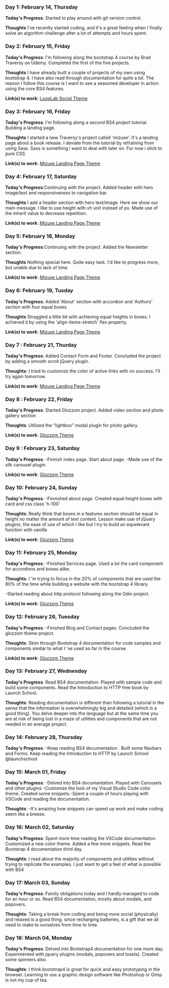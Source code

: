 <!--- # 100 Days Of Code - Log

### Day 0: February 30, 2016 (Example 1)
##### (delete me or comment me out)

**Today's Progress**: Fixed CSS, worked on canvas functionality for the app.

**Thoughts:** I really struggled with CSS, but, overall, I feel like I am slowly getting better at it. Canvas is still new for me, but I managed to figure out some basic functionality.

**Link to work:** [Calculator App](http://www.example.com)

### Day 0: February 30, 2016 (Example 2)
##### (delete me or comment me out)

**Today's Progress**: Fixed CSS, worked on canvas functionality for the app.

**Thoughts**: I really struggled with CSS, but, overall, I feel like I am slowly getting better at it. Canvas is still new for me, but I managed to figure out some basic functionality.

**Link(s) to work**: [Calculator App](http://www.example.com)-->


### Day 1: February 14, Thursday

**Today's Progress**: Started to play around with git version control.

**Thoughts** I've recently started coding, and it's a great feeling when I finally solve an algorithm challenge after a lot of attempts and hours spent.



### Day 2: February 15, Friday

**Today's Progress**: I'm following along the bootstrap 4 course by Brad Traversy on Udemy. Completed the first of the five projects.

**Thoughts** I have already built a couple of projects of my own using bootstrap 4. I have also read through documentation for quite a bit. The reason I follow this course is I want to see a seasoned developer in action using the core BS4 features.

**Link(s) to work**: [LoopLab Social Theme](https://github.com/laxatzi/onePageAppSite/blob/master/index.html)


### Day 3: February 16, Friday

**Today's Progress**: I'm following along a second BS4 project tutorial. Building a landing page.

**Thoughts** I started a new Traversy's project called 'mizuxe'. It's a landing page about a book release. I deviate from the tutorial by refraining from using Sass. Sass is something i want to deal with later on. For now i stick to pure CSS.

**Link(s) to work**: [Mizuxe Landing Page Theme](https://github.com/laxatzi/mizuxeClone/blob/master/index.html)


### Day 4: February 17, Saturday

**Today's Progress**:Continuing with the project. Added header with hero image/text and  responsiveness to navigation bar.

**Thoughts** I add a header section with hero text/image. Here we show our main message. I like to use height with vh unit instead of px. Made use of the inherit value to decrease repetition.

**Link(s) to work**: [Mizuxe Landing Page Theme](https://github.com/laxatzi/mizuxeClone/blob/master/index.html)


### Day 5: February 18, Monday

**Today's Progress**:Continuing with the project. Added the Newsletter section.

**Thoughts** Nothing special here. Quite easy task. I'd like to progress more, but unable due to lack of time.

**Link(s) to work**:  [Mizuxe Landing Page Theme](https://github.com/laxatzi/mizuxeClone/blob/master/index.html)


### Day 6: February 19, Tusday

**Today's Progress**: Added 'About' section with accordion and  'Authors' section with four equal boxes.

**Thoughts** Straggled a little bit with achieving equal heights in boxes. I achieved it by using the 'align-items-stretch' flex property.

**Link(s) to work**: [Mizuxe Landing Page Theme](https://github.com/laxatzi/mizuxeClone/blob/master/index.html)


### Day  7 : February 21, Thurday

**Today's Progress**: Added Contact Form and Footer. Concluded the project by adding a smooth scroll jQuery plugin.

**Thoughts**: I tried to customize the color of active links with no success. I'll try again tomorrow. 

**Link(s) to work**: [Mizuxe Landing Page Theme](https://github.com/laxatzi/mizuxeClone/blob/master/index.html)


### Day  8 : February 22, Friday

**Today's Progress**: Started Glozzom project. Added video section and photo gallery section

**Thoughts**:  Utilized the “lightbox” modal plugin  for photo gallery. 

**Link(s) to work**: [Glozzom Theme](https://github.com/laxatzi/glozzomClone/blob/master/index.html)


### Day  9 : February 23, Saturday

**Today's Progress**: -Finnish index page. Start about page. 
                      -Made use of the silk carousel plugin.

**Link(s) to work**: [Glozzom Theme](https://github.com/laxatzi/glozzomClone/blob/master/about.html)


### Day 10: February 24, Sunday

**Today's Progress**: -Finnished about page. Created equal height boxes with card and css class 'h-100'

**Thoughts**: Really think that boxes in a features section should be equal in height no matter the amount of text content. Lesson make use of jQuery plugins, the ease of use of which I like but I try to build an equelevant function with vanilla

**Link(s) to work**: [Glozzom Theme](https://github.com/laxatzi/glozzomClone/blob/master/about.html)


### Day 11: February 25, Monday

**Today's Progress**: -Finished Services page. Used a lot the card component for accordions and boxes alike.

**Thoughts**: I 'm trying to focus in the 20% of components that are used the 80% of the time while building a website with the bootstrap 4 library.

-Started reading about http protocol following along the Odin project.

**Link(s) to work**: [Glozzom Theme](https://github.com/laxatzi/glozzomClone/blob/master/services.html)


### Day 12: February 26, Tuesday

**Today's Progress**: -Finished Blog and Contact pages. Concluded the glozzom theme project.

**Thoughts**: Skim through Bootstrap 4 documentation for code samples and components similar to what I 've used so far in the course.

**Link(s) to work**: [Glozzom Theme](https://github.com/laxatzi/glozzomClone/blob/master/blog.html)


### Day 13: February 27, Wednesday

**Today's Progress**: Read BS4 documentation. Played with sample code and build some components.
                      Read the Introduction to HTTP free book by Launch School.

**Thoughts**: Reading documentation is different than following a tutorial in the sense that the information is overwhelmingly big and detailed (which is a good thing). You delve deeper into the language but at the same time you are at risk of being lost in a maze of utilities and components that are not needed in an average project.


### Day 14: February 28, Thursday

**Today's Progress**: -Keep reading BS4 documentation . Built some Navbars and Forms.
Keep reading the Introduction to HTTP   by Launch School @launchschool


### Day 15: March 01, Friday 

**Today's Progress**:
-Delved into BS4 documantation. Played with Carousels and other plugins
-Customize the look of my Visual  Studio Code color theme. Created some snippets.-Spent a couple of hours playing with VSCode and reading the documentation.

**Thoughts**:
-It's amazing how snippets can speed up work and make coding seem  like a breeze.


### Day 16: March 02, Saturday

**Today's Progress**:
Spent more time reading the VSCode  documentation. Customized a new color theme. Added a few more snippets. Read the Bootstrap 4 documentation third day. 

**Thoughts**:
I read about the majority of components and utilities without trying to replicate the examples. I just want to get a feel of what is possible with BS4


### Day 17: March 03, Sunday

**Today's Progress**:
Family obligations today and I hardly managed to code for an hour or so. Read BS4 documentation, mostly about  modals, and popovers.

**Thoughts**:
Taking a break from coding and being more social (physically) and relaxed is a good thing. since recharging batteries, is a gift that we all need to make to ourselves from time to time.


### Day 18:  March 04, Monday

**Today's Progress**:
Delved into Bootstrap4 documentation for one more day. Experimented with jquery plugins (modals, popovers and toasts). Created some spinners also.

**Thoughts**:
I think bootstrap4 is great for quick and easy prototyping in the browser. Learning to use a  graphic design software like Photoshop or Gimp is not my cup of tea. 
